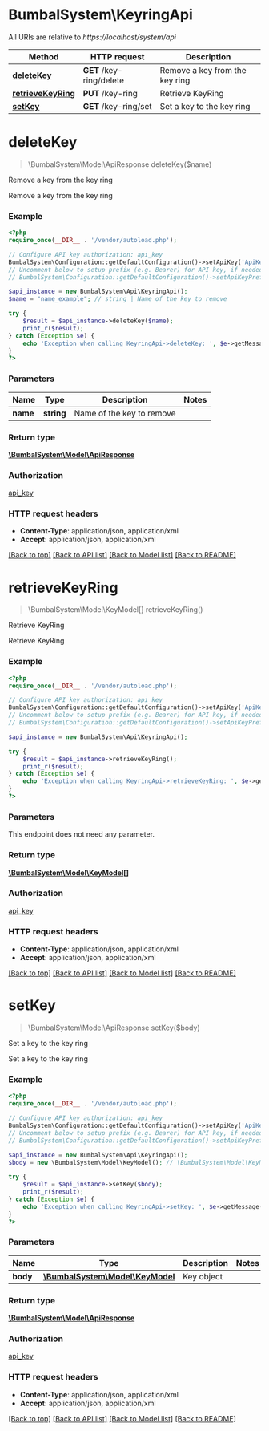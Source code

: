 # BumbalSystem\KeyringApi

All URIs are relative to *https://localhost/system/api*

Method | HTTP request | Description
------------- | ------------- | -------------
[**deleteKey**](KeyringApi.md#deleteKey) | **GET** /key-ring/delete | Remove a key from the key ring
[**retrieveKeyRing**](KeyringApi.md#retrieveKeyRing) | **PUT** /key-ring | Retrieve KeyRing
[**setKey**](KeyringApi.md#setKey) | **GET** /key-ring/set | Set a key to the key ring


# **deleteKey**
> \BumbalSystem\Model\ApiResponse deleteKey($name)

Remove a key from the key ring

Remove a key from the key ring

### Example
```php
<?php
require_once(__DIR__ . '/vendor/autoload.php');

// Configure API key authorization: api_key
BumbalSystem\Configuration::getDefaultConfiguration()->setApiKey('ApiKey', 'YOUR_API_KEY');
// Uncomment below to setup prefix (e.g. Bearer) for API key, if needed
// BumbalSystem\Configuration::getDefaultConfiguration()->setApiKeyPrefix('ApiKey', 'Bearer');

$api_instance = new BumbalSystem\Api\KeyringApi();
$name = "name_example"; // string | Name of the key to remove

try {
    $result = $api_instance->deleteKey($name);
    print_r($result);
} catch (Exception $e) {
    echo 'Exception when calling KeyringApi->deleteKey: ', $e->getMessage(), PHP_EOL;
}
?>
```

### Parameters

Name | Type | Description  | Notes
------------- | ------------- | ------------- | -------------
 **name** | **string**| Name of the key to remove |

### Return type

[**\BumbalSystem\Model\ApiResponse**](../Model/ApiResponse.md)

### Authorization

[api_key](../../README.md#api_key)

### HTTP request headers

 - **Content-Type**: application/json, application/xml
 - **Accept**: application/json, application/xml

[[Back to top]](#) [[Back to API list]](../../README.md#documentation-for-api-endpoints) [[Back to Model list]](../../README.md#documentation-for-models) [[Back to README]](../../README.md)

# **retrieveKeyRing**
> \BumbalSystem\Model\KeyModel[] retrieveKeyRing()

Retrieve KeyRing

Retrieve KeyRing

### Example
```php
<?php
require_once(__DIR__ . '/vendor/autoload.php');

// Configure API key authorization: api_key
BumbalSystem\Configuration::getDefaultConfiguration()->setApiKey('ApiKey', 'YOUR_API_KEY');
// Uncomment below to setup prefix (e.g. Bearer) for API key, if needed
// BumbalSystem\Configuration::getDefaultConfiguration()->setApiKeyPrefix('ApiKey', 'Bearer');

$api_instance = new BumbalSystem\Api\KeyringApi();

try {
    $result = $api_instance->retrieveKeyRing();
    print_r($result);
} catch (Exception $e) {
    echo 'Exception when calling KeyringApi->retrieveKeyRing: ', $e->getMessage(), PHP_EOL;
}
?>
```

### Parameters
This endpoint does not need any parameter.

### Return type

[**\BumbalSystem\Model\KeyModel[]**](../Model/KeyModel.md)

### Authorization

[api_key](../../README.md#api_key)

### HTTP request headers

 - **Content-Type**: application/json, application/xml
 - **Accept**: application/json, application/xml

[[Back to top]](#) [[Back to API list]](../../README.md#documentation-for-api-endpoints) [[Back to Model list]](../../README.md#documentation-for-models) [[Back to README]](../../README.md)

# **setKey**
> \BumbalSystem\Model\ApiResponse setKey($body)

Set a key to the key ring

Set a key to the key ring

### Example
```php
<?php
require_once(__DIR__ . '/vendor/autoload.php');

// Configure API key authorization: api_key
BumbalSystem\Configuration::getDefaultConfiguration()->setApiKey('ApiKey', 'YOUR_API_KEY');
// Uncomment below to setup prefix (e.g. Bearer) for API key, if needed
// BumbalSystem\Configuration::getDefaultConfiguration()->setApiKeyPrefix('ApiKey', 'Bearer');

$api_instance = new BumbalSystem\Api\KeyringApi();
$body = new \BumbalSystem\Model\KeyModel(); // \BumbalSystem\Model\KeyModel | Key object

try {
    $result = $api_instance->setKey($body);
    print_r($result);
} catch (Exception $e) {
    echo 'Exception when calling KeyringApi->setKey: ', $e->getMessage(), PHP_EOL;
}
?>
```

### Parameters

Name | Type | Description  | Notes
------------- | ------------- | ------------- | -------------
 **body** | [**\BumbalSystem\Model\KeyModel**](../Model/KeyModel.md)| Key object |

### Return type

[**\BumbalSystem\Model\ApiResponse**](../Model/ApiResponse.md)

### Authorization

[api_key](../../README.md#api_key)

### HTTP request headers

 - **Content-Type**: application/json, application/xml
 - **Accept**: application/json, application/xml

[[Back to top]](#) [[Back to API list]](../../README.md#documentation-for-api-endpoints) [[Back to Model list]](../../README.md#documentation-for-models) [[Back to README]](../../README.md)

